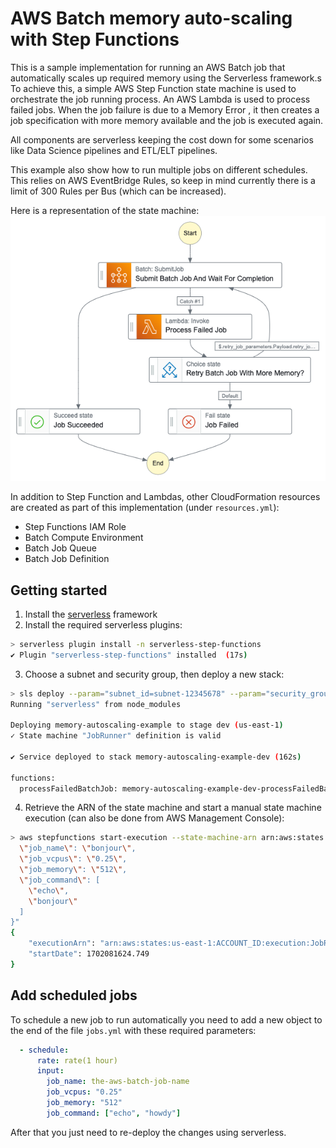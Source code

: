 # AWS Batch memory auto-scaling with Step Functions

This is a sample implementation for running an AWS Batch job that automatically scales up required memory using the Serverless framework.s
To achieve this, a simple AWS Step Function state machine is used to orchestrate the job running process. An AWS Lambda is used to process failed jobs. When the job failure is due to a Memory Error , it then creates a job specification with more memory available and the job is executed again.

All components are serverless keeping the cost down for some scenarios like Data Science pipelines and ETL/ELT pipelines.

This example also show how to run multiple jobs on different schedules. This relies on AWS EventBridge Rules, so keep in mind currently there is a limit of 300 Rules per Bus (which can be increased).

Here is a representation of the state machine:
![](./stepfunctions_graph.png)

In addition to Step Function and Lambdas, other CloudFormation resources are created as part of this implementation (under `resources.yml`):
- Step Functions IAM Role
- Batch Compute Environment
- Batch Job Queue
- Batch Job Definition

## Getting started

1. Install the [serverless](https://www.serverless.com/framework/docs/getting-started) framework
2. Install the required serverless plugins:
```bash
> serverless plugin install -n serverless-step-functions
✔ Plugin "serverless-step-functions" installed  (17s)
````
3. Choose a subnet and security group, then deploy a new stack:
```bash
> sls deploy --param="subnet_id=subnet-12345678" --param="security_group_id=sg-12345678"
Running "serverless" from node_modules

Deploying memory-autoscaling-example to stage dev (us-east-1)
✓ State machine "JobRunner" definition is valid

✔ Service deployed to stack memory-autoscaling-example-dev (162s)

functions:
  processFailedBatchJob: memory-autoscaling-example-dev-processFailedBatchJob (137 kB)
```
4. Retrieve the ARN of the state machine and start a manual state machine execution (can also be done from AWS Management Console):
```bash
> aws stepfunctions start-execution --state-machine-arn arn:aws:states:us-east-1:ACCOUNT_ID:stateMachine:JobRunnerStepFunctionsStateMachine-eB75gE2choxG --input "{
  \"job_name\": \"bonjour\",
  \"job_vcpus\": \"0.25\",
  \"job_memory\": \"512\",
  \"job_command\": [
    \"echo\",
    \"bonjour\"
  ]
}"
{
    "executionArn": "arn:aws:states:us-east-1:ACCOUNT_ID:execution:JobRunnerStepFunctionsStateMachine-eB75gE2choxG:6bb5676c-4fe0-4754-8eac-6cca606d1476",
    "startDate": 1702081624.749
}
```

## Add scheduled jobs

To schedule a new job to run automatically you need to add a new object to the end of the file `jobs.yml` with these required parameters:

```yaml
  - schedule:
      rate: rate(1 hour)
      input:
        job_name: the-aws-batch-job-name
        job_vcpus: "0.25"
        job_memory: "512"
        job_command: ["echo", "howdy"]
```

After that you just need to re-deploy the changes using serverless.
